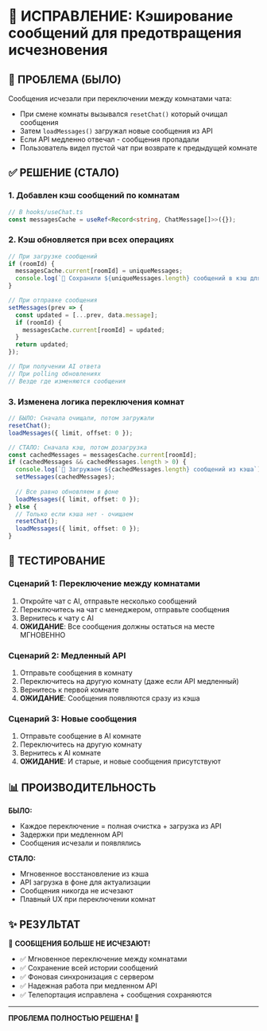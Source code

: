 # 💾 ИСПРАВЛЕНИЕ: Кэширование сообщений для предотвращения исчезновения

## 🚨 ПРОБЛЕМА (БЫЛО)
Сообщения исчезали при переключении между комнатами чата:
- При смене комнаты вызывался `resetChat()` который очищал сообщения 
- Затем `loadMessages()` загружал новые сообщения из API
- Если API медленно отвечал - сообщения пропадали
- Пользователь видел пустой чат при возврате к предыдущей комнате

## ✅ РЕШЕНИЕ (СТАЛО)

### 1. Добавлен кэш сообщений по комнатам
```typescript
// В hooks/useChat.ts
const messagesCache = useRef<Record<string, ChatMessage[]>>({});
```

### 2. Кэш обновляется при всех операциях
```typescript
// При загрузке сообщений
if (roomId) {
  messagesCache.current[roomId] = uniqueMessages;
  console.log(`💾 Сохранили ${uniqueMessages.length} сообщений в кэш для комнаты ${roomId}`);
}

// При отправке сообщения
setMessages(prev => {
  const updated = [...prev, data.message];
  if (roomId) {
    messagesCache.current[roomId] = updated;
  }
  return updated;
});

// При получении AI ответа
// При polling обновлениях
// Везде где изменяются сообщения
```

### 3. Изменена логика переключения комнат
```typescript
// БЫЛО: Сначала очищали, потом загружали
resetChat();
loadMessages({ limit, offset: 0 });

// СТАЛО: Сначала кэш, потом дозагрузка
const cachedMessages = messagesCache.current[roomId];
if (cachedMessages && cachedMessages.length > 0) {
  console.log(`💾 Загружаем ${cachedMessages.length} сообщений из кэша`);
  setMessages(cachedMessages);
  
  // Все равно обновляем в фоне
  loadMessages({ limit, offset: 0 });
} else {
  // Только если кэша нет - очищаем
  resetChat();
  loadMessages({ limit, offset: 0 });
}
```

## 🧪 ТЕСТИРОВАНИЕ

### Сценарий 1: Переключение между комнатами
1. Откройте чат с AI, отправьте несколько сообщений
2. Переключитесь на чат с менеджером, отправьте сообщения
3. Вернитесь к чату с AI
4. **ОЖИДАНИЕ**: Все сообщения должны остаться на месте МГНОВЕННО

### Сценарий 2: Медленный API
1. Отправьте сообщения в комнату
2. Переключитесь на другую комнату (даже если API медленный)
3. Вернитесь к первой комнате
4. **ОЖИДАНИЕ**: Сообщения появляются сразу из кэша

### Сценарий 3: Новые сообщения
1. Отправьте сообщение в AI комнате
2. Переключитесь на другую комнату
3. Вернитесь к AI комнате
4. **ОЖИДАНИЕ**: И старые, и новые сообщения присутствуют

## 📊 ПРОИЗВОДИТЕЛЬНОСТЬ

**БЫЛО:**
- Каждое переключение = полная очистка + загрузка из API
- Задержки при медленном API
- Сообщения исчезали и появлялись

**СТАЛО:**
- Мгновенное восстановление из кэша
- API загрузка в фоне для актуализации
- Сообщения никогда не исчезают
- Плавный UX при переключении комнат

## ✨ РЕЗУЛЬТАТ

🎉 **СООБЩЕНИЯ БОЛЬШЕ НЕ ИСЧЕЗАЮТ!**

- ✅ Мгновенное переключение между комнатами
- ✅ Сохранение всей истории сообщений  
- ✅ Фоновая синхронизация с сервером
- ✅ Надежная работа при медленном API
- ✅ Телепортация исправлена + сообщения сохраняются

---

**ПРОБЛЕМА ПОЛНОСТЬЮ РЕШЕНА! 🚀** 